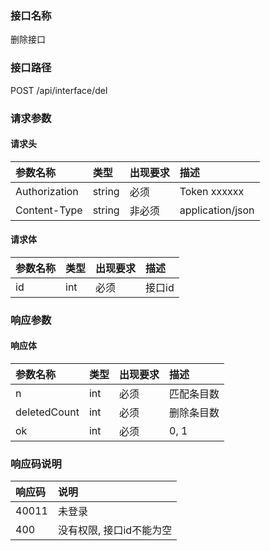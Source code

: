 ### 接口名称
删除接口

### 接口路径
POST /api/interface/del

### 请求参数

#### 请求头

参数名称      | 类型   | 出现要求 | 描述
:-------------|:-------|:-------|:------------
Authorization | string | 必须     | Token xxxxxx
Content-Type  | string | 非必须   | application/json

#### 请求体

参数名称 | 类型 | 出现要求 | 描述
:--------|:-----|:-------|:----
id       | int  | 必须     | 接口id

### 响应参数

#### 响应体

参数名称     | 类型 | 出现要求 | 描述
:------------|:-----|:-------|:-----
n            | int  | 必须     | 匹配条目数
deletedCount | int  | 必须     | 删除条目数
ok           | int  | 必须     | 0, 1

### 响应码说明

响应码 | 说明
:------|:--------------
40011  | 未登录
400    | 没有权限, 接口id不能为空